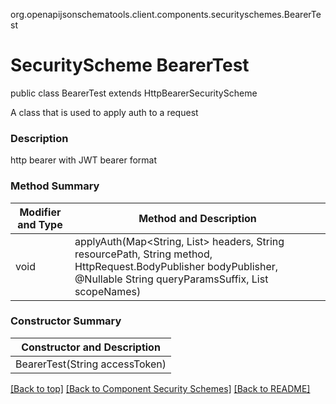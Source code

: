 org.openapijsonschematools.client.components.securityschemes.BearerTest
# SecurityScheme BearerTest

public class  BearerTest
extends HttpBearerSecurityScheme

A class that is used to apply auth to a request

### Description
http bearer with JWT bearer format

### Method Summary
| Modifier and Type | Method and Description |
| ----------------- | ---------------------- |
| void              | applyAuth(Map<String, List<String>> headers, String resourcePath, String method, HttpRequest.BodyPublisher bodyPublisher, @Nullable String queryParamsSuffix, List<String> scopeNames) |

### Constructor Summary
| Constructor and Description |
| --------------------------- |
| BearerTest(String accessToken) |

[[Back to top]](#top) [[Back to Component Security Schemes]](../../../README.md#Component-SecuritySchemes) [[Back to README]](../../../README.md)
